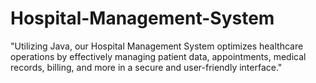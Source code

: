 # Hospital-Management-System
 "Utilizing Java, our Hospital Management System optimizes healthcare operations by effectively managing patient data, appointments, medical records, billing, and more in a secure and user-friendly interface."
